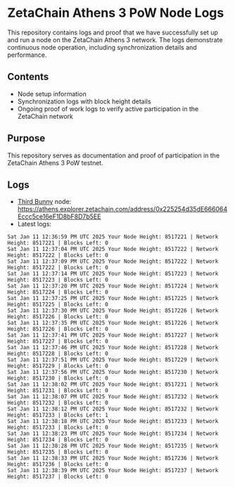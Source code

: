 # ZetaChain Athens 3 PoW Node Logs
This repository contains logs and proof that we have successfully set up and run a node on the ZetaChain Athens 3 network. The logs demonstrate continuous node operation, including synchronization details and performance.

## Contents
- Node setup information
- Synchronization logs with block height details
- Ongoing proof of work logs to verify active participation in the ZetaChain network

## Purpose
This repository serves as documentation and proof of participation in the ZetaChain Athens 3 PoW testnet.

## Logs

- [Third Bunny](https://thirdbunny.xyz/) node: https://athens.explorer.zetachain.com/address/0x225254d35dE666064Eccc5ce16eF1D8bF8D7b5EE
- Latest logs:
```
Sat Jan 11 12:36:59 PM UTC 2025 Your Node Height: 8517221 | Network Height: 8517221 | Blocks Left: 0
Sat Jan 11 12:37:04 PM UTC 2025 Your Node Height: 8517222 | Network Height: 8517222 | Blocks Left: 0
Sat Jan 11 12:37:09 PM UTC 2025 Your Node Height: 8517222 | Network Height: 8517222 | Blocks Left: 0
Sat Jan 11 12:37:14 PM UTC 2025 Your Node Height: 8517223 | Network Height: 8517223 | Blocks Left: 0
Sat Jan 11 12:37:20 PM UTC 2025 Your Node Height: 8517224 | Network Height: 8517224 | Blocks Left: 0
Sat Jan 11 12:37:25 PM UTC 2025 Your Node Height: 8517225 | Network Height: 8517225 | Blocks Left: 0
Sat Jan 11 12:37:30 PM UTC 2025 Your Node Height: 8517226 | Network Height: 8517226 | Blocks Left: 0
Sat Jan 11 12:37:35 PM UTC 2025 Your Node Height: 8517226 | Network Height: 8517226 | Blocks Left: 0
Sat Jan 11 12:37:41 PM UTC 2025 Your Node Height: 8517227 | Network Height: 8517227 | Blocks Left: 0
Sat Jan 11 12:37:46 PM UTC 2025 Your Node Height: 8517228 | Network Height: 8517228 | Blocks Left: 0
Sat Jan 11 12:37:51 PM UTC 2025 Your Node Height: 8517229 | Network Height: 8517229 | Blocks Left: 0
Sat Jan 11 12:37:56 PM UTC 2025 Your Node Height: 8517230 | Network Height: 8517230 | Blocks Left: 0
Sat Jan 11 12:38:02 PM UTC 2025 Your Node Height: 8517231 | Network Height: 8517231 | Blocks Left: 0
Sat Jan 11 12:38:07 PM UTC 2025 Your Node Height: 8517232 | Network Height: 8517232 | Blocks Left: 0
Sat Jan 11 12:38:12 PM UTC 2025 Your Node Height: 8517232 | Network Height: 8517233 | Blocks Left: 1
Sat Jan 11 12:38:18 PM UTC 2025 Your Node Height: 8517233 | Network Height: 8517233 | Blocks Left: 0
Sat Jan 11 12:38:23 PM UTC 2025 Your Node Height: 8517234 | Network Height: 8517234 | Blocks Left: 0
Sat Jan 11 12:38:28 PM UTC 2025 Your Node Height: 8517235 | Network Height: 8517235 | Blocks Left: 0
Sat Jan 11 12:38:33 PM UTC 2025 Your Node Height: 8517236 | Network Height: 8517236 | Blocks Left: 0
Sat Jan 11 12:38:39 PM UTC 2025 Your Node Height: 8517237 | Network Height: 8517237 | Blocks Left: 0
```
